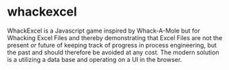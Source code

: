 # whackexcel
WhackExcel is a Javascript game inspired by Whack-A-Mole but for Whacking Excel Files and thereby demonstrating that Excel Files are not the present *or* future of keeping track of progress in process engineering, but the past and should therefore be avoided at any cost. 
The modern solution is a utilizing a data base and operating on a UI in the browser.
